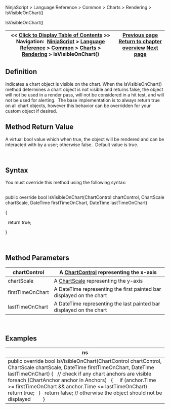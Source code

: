 ﻿


NinjaScript \> Language Reference \> Common \> Charts \> Rendering \> IsVisibleOnChart()






















IsVisibleOnChart()







| \<\< [Click to Display Table of Contents](isvisibleonchart.md) \>\> **Navigation:**     [NinjaScript](ninjascript-1.md) \> [Language Reference](language_reference_wip-1.md) \> [Common](common-1.md) \> [Charts](chart-1.md) \> [Rendering](rendering-1.md) \> IsVisibleOnChart() | [Previous page](isselected-1.md) [Return to chapter overview](rendering-1.md) [Next page](maxvalue-1.md) |
| --- | --- |











## Definition


Indicates a chart object is visible on the chart. When the IsVisibleOnChart() method determines a chart object is not visible and returns false, the object will not be used in a render pass, will not be considered in a hit test, and will not be used for alerting.  The base implementation is to always return true on all chart objects, however this behavior can be overridden for your custom object if desired.  


## 


## Method Return Value


A virtual bool value which when true, the object will be rendered and can be interacted with by a user; otherwise false.  Default value is true.


 


## Syntax


You must override this method using the following syntax:


## 


public override bool IsVisibleOnChart(ChartControl chartControl, ChartScale chartScale, DateTime firstTimeOnChart, DateTime lastTimeOnChart)  

{  

   return true;  

}


 


## Method Parameters




| chartControl | A [ChartControl](chartcontrol-1.md) representing the x\-axis |
| --- | --- |
| chartScale | A [ChartScale](chartscale-1.md) representing the y\-axis |
| firstTimeOnChart | A DateTime representing the first painted bar displayed on the chart |
| lastTimeOnChart | A DateTime representing the last painted bar displayed on the chart |



 


## 


## Examples




| ns |
| --- |
| public override bool IsVisibleOnChart(ChartControl chartControl, ChartScale chartScale, DateTime firstTimeOnChart, DateTime lastTimeOnChart) {    // check if any chart anchors are visible    foreach (ChartAnchor anchor in Anchors)    {      if (anchor.Time \>\= firstTimeOnChart \&\& anchor.Time \<\= lastTimeOnChart)          return true;    }    return false; // otherwise the object should not be displayed          } |









